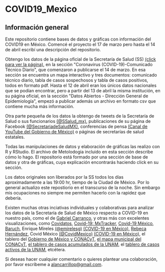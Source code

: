 # COVID19_Mexico

## Información general
Este repositorio contiene bases de datos y gráficas con información del COVID19 en México. Comencé el proyecto el 17 de marzo pero hasta el 14 de abril escribí una descripción del repositorio.

Obtengo los datos de la página oficial de la Secretaría de Salud (SS) [(click para ver la página)](https://www.gob.mx/salud/es/archivo/documentos), en la sección "Coronavirus (COVID-19)-Comunicado Técnico Diario", que comenzaron a publicarse el 14 de marzo. En esa sección se encuentra un mapa interactivo y tres documentos: comunicado técnico diario, tabla de casos sospechosos y tabla de casos positivos, todos en formato pdf. Hasta el 12 de abril eran los únicos datos nacionales que se podían encontrar, pero a partir del 13 de abril la misma institución, en su página oficial, en la sección "Datos Abiertos - Dirección General de Epidemiología", empezó a publicar además un archivo en formato csv que contiene mucha más información.

Otra parte pequeña de los datos la obtengo de tweets de la Secretaría de Salud o sus funcionarios [(@SSalud_mx)](https://twitter.com/SSalud_mx), publicaciones de su página de Facebook [(@SecretariadeSaludMX)](https://www.facebook.com/SecretariadeSaludMX/), conferencias de pensa [(Canal de YouTube del Gobierno de México)](https://www.youtube.com/playlist?list=PL-wEE8VmWaJ1XfDoFFkVfxuwVRgBMIiNO) o páginas de secretarías de salud estatales.

Todas las manipulaciones de datos y elaboración de gráficas las realizo con R y RStudio. El archivo de Metolodogia incluido en esta sección describe cómo lo hago. El repositorio está formado por una sección de base de datos y otra de gráficas, cuya explicación encontrarás haciendo click en su sección.

Los datos originales son liberados por la SS todos los días aproximadamente a las 19:00 hr, tiempo de la Ciudad de México. Por lo general actualizo este repostiorio en el transcurso de la noche. Sin embargo mis ocupaciones no siempre me permiten hacerlo con la rapidez que debería.

Existen muchas otras inciativas individuales y colaborativas para analizar los datos de la Secretaría de Salud de México respecto a COVID-19 en nuestro país, como el de [Gabriel Carranco](https://github.com/carranco-sga), y otras más con excelentes visualizaciones, como [Covidatos](https://covidatos.mx/), [Covid-19: MxTracker](https://joelricci.shinyapps.io/covid_mx_jrl/), [Covid-19 México](https://mexicovid19.github.io/Mexico/), [Baruch](https://commuter.carto.com/builder/b9062a27-5a6b-4dcd-81fa-e7645d3cd504/embed?state=%7B%22map%22%3A%7B%22ne%22%3A%5B13.859413869074032%2C-119.72900390625001%5D%2C%22sw%22%3A%5B33.22949814144951%2C-79.12353515625001%5D%2C%22center%22%3A%5B23.905926927314724%2C-99.42626953125001%5D%2C%22zoom%22%3A6%7D%7D), Enrique Mireles [(@emirelesg)](https://twitter.com/emirelesg) [(COVID-19 en México)](https://covid19.newtondreams.com/#/), [Rebeca Hernández](http://sigsapmex.maps.arcgis.com/apps/opsdashboard/index.html#/03f5332750b746e8a42e08b435fb5c7d), Covid México [(@CovidMexico)](https://twitter.com/CovidMexico) [(COVID-19 en México)](https://datastudio.google.com/reporting/3d9e2855-c421-4fdb-8550-5c675adae248/page/m3XIB?s=oVcMWzHYH-k), el tablero del [Gobierno de México y CONACyT](https://datos.covid-19.conacyt.mx/), [el mapa municipal del CONACyT](https://coronavirus.gob.mx/fHDMap/mun.php), [el tablero de casos acumulados de la UNAM](https://www.arcgis.com/apps/opsdashboard/index.html#/55176cfbbf47463fbc778c5b5e77fea9), el [tablero de casos activos de la UNAM](https://www.arcgis.com/apps/opsdashboard/index.html#/f0f10e692a814fd8aa8afc7f8575f5d2), etcétera.

Si deseas hacer cualquier comentario o quieres plantear una colaboración, por favor escríbeme a alancarrillop@gmail.com.
